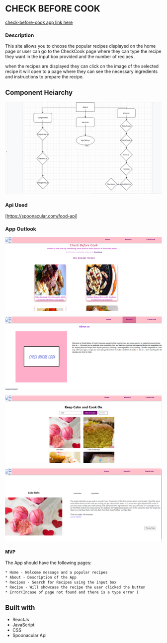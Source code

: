 
# CHECK BEFORE COOK

[check-before-cook app link here](https://kavithachunduri-check-before-cook.netlify.app/)

### Description

This site allows you to choose the popular recipes displayed on the home page or user can go to the CheckCook page where they can type the recipe they want in the input box provided 
and the number of recipes .

when the recipes are displayed they can click on the image of the selected recipe it will open to a page where they can see the necessary ingredients and instructions to prepare the recipe.
 
## Component Heiarchy

![component Heirachy](https://github.com/kavithachunduri/kavithachunduri.github.io/blob/main/check-before-u-cook/images/component%20hierachy.png?raw=true)



### Api Used 
[https://spoonacular.com/food-api]





### App Outlook 

![check-before-cook](https://github.com/kavithachunduri/kavithachunduri.github.io/blob/main/check-before-u-cook/images/outlook3.png?raw=true)

![check-before-cook](https://github.com/kavithachunduri/kavithachunduri.github.io/blob/main/check-before-u-cook/images/outlook4.png?raw=true)

![check-before-cook](https://github.com/kavithachunduri/kavithachunduri.github.io/blob/main/check-before-u-cook/images/outlook1.png?raw=true)

![check-before-cook](https://github.com/kavithachunduri/kavithachunduri.github.io/blob/main/check-before-u-cook/images/Screenshot%20(288).png?raw=true)





#### MVP

The App should have the following pages:

    * Home - Welcome message and a popular recipes
    * About - Description of the App 
    * Recipes - Search for Recipes using the input box
    * Recipe - Will showcase the recipe the user clicked the button 
    * Error(Incase of page not found and there is a type error )



## Built with 

   * ReactJs
   * JavaScript
   * CSS
   * Spoonacular Api
   





